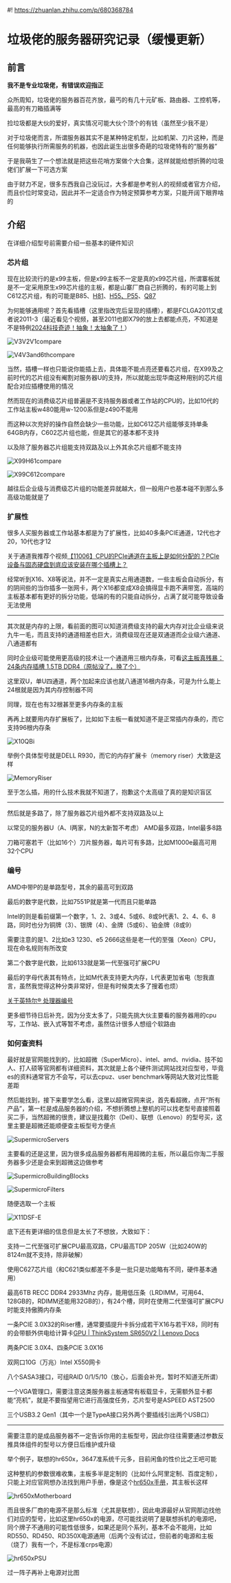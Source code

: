 #! https://zhuanlan.zhihu.com/p/680368784

# 垃圾佬的服务器研究记录（缓慢更新）

## 前言

**我不是专业垃圾佬，有错误欢迎指正**

众所周知，垃圾佬的服务器百花齐放，最丐的有几十元矿板、路由器、工控机等，最高的有刀箱插满等

捡垃圾都是大伙的爱好，真实情况可能大伙个顶个的有钱（虽然至少我不是）

对于垃圾佬而言，所谓服务器其实不是某种特定机型，比如机架、刀片这种，而是任何能够执行所需服务的机器，也因此诞生出很多奇葩的垃圾佬特有的“服务器”

于是我萌生了一个想法就是把这些花哨方案做个大合集，这样就能给想折腾的垃圾佬们扩展一下可选方案

由于财力不足，很多东西我自己没玩过，大多都是参考别人的视频或者官方介绍，而且价位时常变动，因此并不一定适合作为特定预算参考方案，只能开阔下眼界啥的

## 介绍

在详细介绍型号前需要介绍一些基本的硬件知识

### 芯片组

现在比较流行的是x99主板，但是x99主板不一定是真的x99芯片组，所谓寨板就是不一定采用原生x99芯片组的主板，都是山寨厂商自己折腾的，有的可能上到C612芯片组，有的可能是B85、[H81](http://www.huananzhi.com/more.php?lm=10&id=784)、[H55、P55](http://www.huananzhi.com/more.php?lm=10&id=870)、[Q87](http://www.huananzhi.com/more.php?lm=10&id=318)

为何能够通用呢？首先看插槽（这里指改完后呈现的插槽），都是FCLGA2011又或者说2011-3（最近看见个视频，甚至2011也即X79的放上去都能点亮，不知道是不是特例[2024科技奇迹！抽象！太抽象了！](https://www.bilibili.com/video/BV1de411a72A/?t=217)）

![V3V2V1compare](./pics/V3V2V1compare.png)

![V4V3and6thcompare](./pics/V4V3and6thcompare.png)

当然，插槽一样也只能说你能插上去，具体能不能点亮还要看芯片组，在X99及之前时代的芯片组没有阉割对服务器U的支持，所以就能出现华南这种用别的芯片组配合对应插槽使用的情况

然而现在的消费级芯片组普遍是不支持服务器或者工作站的CPU的，比如10代的工作站主板w480能用w-1200系但是z490不能用

而这种以次充好的操作自然会缺少一些功能，比如C612芯片组能够支持单条64GB内存，C602芯片组也能，但是其它的基本都不支持

以及除了服务器芯片组能支持双路及以上外其余芯片组都不能支持

![X99H61compare](./pics/X99H61compare.png)

![X99C612compare](./pics/X99C612compare.png)

越往后企业级与消费级芯片组的功能差异就越大，但一般用户也基本碰不到那么多高级功能就是了

### 扩展性

很多人买服务器或工作站基本都是为了扩展性，比如40多条PCIE通道，12代也才20，10代也才12

关于通道我推荐个视频[【11006】CPU的PCIe通道在主板上是如何分配的？PCIe设备与固态硬盘到底应该安装在哪个插槽上？](https://www.bilibili.com/video/BV1cC4y1C7kP)

经常听到X16、X8等说法，并不一定是真实占用通道数，一些主板会自动拆分，有的阴间些的当你插多一张网卡，两个X16都变成X8会搞得显卡跑不满带宽，高端的主板基本都有更好的拆分功能，低端的有的只能自动拆分，占满了就可能导致设备无法使用

---

其次就是内存的上限，看前面的图可以知道消费级支持的最大内存对比企业级来说九牛一毛，而且支持的通道相差也巨大，消费级现在还是双通道而企业级六通道、八通道都有

同时企业级可能使用更高级的技术让一个通道用三根内存条，可看[这主板真残暴：24条内存插槽 1.5TB DDR4（原帖没了，换了个）](https://read01.com/BynPQB.html)

这里双U，单U四通道，两个加起来应该也就八通道16根内存条，可是为什么能上24根就是因为其内存控制器不同

同理，现在也有32根甚至更多内存条的主板

再再上就要用内存扩展板了，比如如下主板一看就知道不是正常插内存条的，而它支持96根内存条

![X10QBi](./pics/X10QBi.jpeg)

举例个具体型号就是DELL R930，而它的内存扩展卡（memory riser）大致是这样

![MemoryRiser](./pics/MemoryRiser.jpeg)

至于怎么插，用的什么技术我就不知道了，抱歉这个太高级了真的是知识盲区

---

然后就是多路了，除了服务器芯片组外都不支持双路及以上

以常见的服务器U（A、I两家，N的太新暂不考虑）
AMD最多双路，Intel最多8路

刀箱可塞若干（比如16个）刀片服务器，每片可有多路，比如M1000e最高可用32个CPU

### 编号

AMD中带P的是单路型号，其余的最高可到双路

最后的数字是代数，比如7551P就是第一代而且只能单路


Intel的则是看前缀第一个数字，1、2、3或4、5或6、8或9代表1、2、4、6、8路，同时也分为铜牌（3）、银牌（4）、金牌（5或6）、铂金牌（8或9）

需要注意的是1、2比如e3 1230、e5 2666这些是老一代的至强（Xeon）CPU，现在命名规则有所改变

第二个数字是代数，比如6133就是第一代至强可扩展CPU

最后的字母代表其有特点，比如M代表支持更大内存，L代表更加省电（恕我直言，虽然我觉得这种分类非常好，但是有时候类太多了搜着也烦）

[关于英特尔® 处理器编号](https://www.intel.cn/content/www/cn/zh/products/docs/processors/processor-numbers-data-center.html)

更多细节待日后补充，因为分支太多了，只能先挑大伙主要看的服务器用的cpu写，工作站、嵌入式等暂不考虑，虽然估计很多人想组个软路由

### 如何查资料

最好就是官网能找到的，比如超微（SuperMicro）、intel、amd、nvidia、技不如人、打人硕等官网都有详细资料，其次就是上各个硬件测试网站找对应型号，毕竟es的资料通常官方不会写，可以去cpuz、user benchmark等网站大致对比性能差距

然后能找到，接下来要学怎么看，这里以超微官网来说，首先看超微，点开“所有产品”，第一栏是成品服务器的介绍，不想折腾想上整机的可以找老型号直接照着买二手，当然超微的很贵，建议是找戴尔（Dell）、联想（Lenovo）的型号买，这里主要是超微还能顺便查主板型号方便点

![SupermicroServers](./pics/SupermicroServers.png)

主要看的还是这里，因为很多成品服务器都有用超微的主板，所以最后你淘二手服务器多少还是会来到超微这边做参考

![SupermicroBuildingBlocks](./pics/SupermicroBuildingBlocks.png)

![SupermicroFilters](./pics/SupermicroFilters.png)

随便选取一个主板

![X11DSF-E](./pics/X11DSF-E.png)

底下还有更详细的信息但是太长了不想放，大致如下：

支持一二代至强可扩展CPU最高双路，CPU最高TDP 205W（比如240W的8124m就不支持，除非破解）

使用C627芯片组（和C621类似都差不多是一批只是功能略有不同，硬件基本通用）

最高6TB RECC DDR4 2933Mhz 内存，能用低压条（LRDIMM，可用64、128GB的，RDIMM还能用32GB的），有24个槽，同时在使用二代至强可扩展CPU时能支持傲腾内存条

一条PCIE 3.0X32的Riser槽，通常要插提升卡拆分成若干X16与若干X8，同时有的会带额外供电给计算卡[GPU | ThinkSystem SR650V2 | Lenovo Docs](https://pubs.lenovo.com/sr650-v2/zh-CN/gpu_cabling)

两条PCIE 3.0X4、四条PCIE 3.0X16

双网口10G（万兆）Intel X550网卡

八个SASA3接口，可组RAID 0/1/5/10（放心，后面会补充，暂时不知道无所谓）

一个VGA管理口，需要注意这类服务器主板通常有板载显卡，无需额外显卡都能“亮机”，就是不要指望用它进行高强度任务，芯片型号是ASPEED AST2500

三个USB3.2 Gen1（其中一个是TypeA接口另外两个要插线引出两个USB口） 

---

需要注意的是成品服务器不一定告诉你用的主板型号，因此你往往需要通过参数反推具体组件的型号以方便日后维护或升级

举个例子，联想的hr650x，3647准系统千元多，目前闲鱼的性价比之王吧可能

这种整机的参数很难收集，主板多半是定制的（比如什么阿里定制、百度定制），只能上对应官网想办法找到用户手册，像是这个[hr650x手册](https://datacentersupport.lenovo.com/us/en/products/servers/thinksystem-hyperscale/hr650x)，其主板长这样

![hr650xMotherboard](./pics/hr650xMotherboard.png)

而且很多厂商的电源不是那么标准（尤其是联想），因此电源最好从官网那边找他们对应的型号，比如这里hr650x的电源，尽可能找说明了是联想拆机的电源吧，同个牌子不通用的可能性低很多，如果还是同个系列，基本不会不能用，比如RD550、RD450、RD350X电源通用（后两个没有试过，但前者的电源和主板（烧了）我有一个，不是标准crps电源）

![hr650xPSU](./pics/hr650xPSU.png)

过一阵子再补上电源对比图